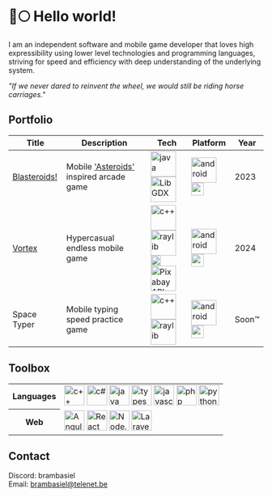 # 🐺🌕 Hello world!

I am an independent software and mobile game developer that loves high expressibility using lower level technologies and programming languages,
striving for speed and efficiency with deep understanding of the underlying system.

_"If we never dared to reinvent the wheel, we would still be riding horse carriages."_

## Portfolio

<table>
  <thead>
    <tr>
      <th>Title</th>
      <th>Description</th>
      <th>Tech</th>
      <th>Platform</th>
      <th>Year</th>
    </tr>
  </thead>
  <tbody>
    <tr>
      <td><a href="https://play.google.com/store/apps/details?id=com.doomhowl.blasteroids">Blasteroids!</a></td>
      <td>Mobile <a href="https://en.wikipedia.org/wiki/Asteroids_(video_game)">'Asteroids'</a> inspired arcade game</td>
      <td>
        <a href="#"><img src="https://raw.githubusercontent.com/bablubambal/All_logo_and_pictures/1ac69ce5fbc389725f16f989fa53c62d6e1b4883/programming%20languages/java.svg" alt="java" height="50" width="50" /></a>
        <a href="#"><img src="https://libgdx.com/assets/brand/stacked.png" alt="LibGDX" height="50" width="auto"/></a>
      </td>
      <td>
        <a href="#"><img src="https://upload.wikimedia.org/wikipedia/commons/d/d7/Android_robot.svg" alt="android" height="50" width="50" /></a>
        <a href="#"><img src="https://upload.wikimedia.org/wikipedia/commons/2/2f/Google_Play_2022_icon.svg" alt="google play" height="25" width="25" /></a>
      </td>
      <td>2023</td>
    </tr>
    <tr>
      <td><a href="https://play.google.com/store/apps/details?id=com.doomhowl.vortex">Vortex</a></td>
      <td>Hypercasual endless mobile game</td>
      <td>
        <a href="#"><img src="https://raw.githubusercontent.com/bablubambal/All_logo_and_pictures/1ac69ce5fbc389725f16f989fa53c62d6e1b4883/programming%20languages/c++.svg" alt="c++" height="50" width="50" /></a>
        <a href="#"><img src="https://www.raylib.com/common/img/raylib_logo.png" alt="raylib" height="50" width="50" /></a><br/>
        <a href="#"><img src="https://upload.wikimedia.org/wikipedia/commons/8/8a/Curl-logo.svg" alt="curl" height="20" width="auto" /></a>
        <a href="https://pixabay.com/service/about/api/">
          <img src="https://cdn.worldvectorlogo.com/logos/pixabay.svg" alt="Pixabay API" height="50" width="50" />
        </a>
      </td>
      <td>
        <a href="#"><img src="https://upload.wikimedia.org/wikipedia/commons/d/d7/Android_robot.svg" alt="android" height="50" width="50" /></a>
        <a href="#"><img src="https://upload.wikimedia.org/wikipedia/commons/2/2f/Google_Play_2022_icon.svg" alt="google play" height="25" width="25" /></a>
      </td>
      <td>2024</td>
    </tr>
    <tr>
      <td>Space Typer</td>
      <td>Mobile typing speed practice game</td>
      <td>
        <a href="#"><img src="https://raw.githubusercontent.com/bablubambal/All_logo_and_pictures/1ac69ce5fbc389725f16f989fa53c62d6e1b4883/programming%20languages/c++.svg" alt="c++" height="50" width="50" /></a>
        <!--<a href="#"><img src="https://doomhowl-interactive.com/favicon.ico" alt="In-house engine 'Howling'" title="In-house game engine 'Howling'" height="50" width="auto" /></a><br/>-->
        <!--<a href="#"><img src="https://upload.wikimedia.org/wikipedia/commons/e/e9/Opengl-logo.svg" alt="OpenGL" height="25" width="auto" /></a>-->
        <!--<a href="#"><img src="https://upload.wikimedia.org/wikipedia/commons/thumb/c/cf/Lua-Logo.svg/900px-Lua-Logo.svg.png?20150107024942" width="50" height="50"></a><br/>-->
        <a href="#"><img src="https://www.raylib.com/common/img/raylib_logo.png" alt="raylib" height="50" width="50" /></a>
      </td>
      <td>
        <a href="#"><img src="https://upload.wikimedia.org/wikipedia/commons/d/d7/Android_robot.svg" alt="android" height="50" width="50" /></a>
        <a href="#"><img src="https://upload.wikimedia.org/wikipedia/commons/2/2f/Google_Play_2022_icon.svg" alt="google play" height="25" width="25" /></a>
      </td>
      <td>Soon™</td>
    </tr>
  </tbody>
</table>

## Toolbox

<table>
  <tr>
    <th>
      Languages  
    </th>
    <td>
      <a href="#"><img src="https://raw.githubusercontent.com/isocpp/logos/master/cpp_logo.png" alt="c++" height="40" width="auto" /></a>
      <a href="#"><img src="https://upload.wikimedia.org/wikipedia/commons/thumb/b/bd/Logo_C_sharp.svg/910px-Logo_C_sharp.svg.png" alt="c#" height="40" width="auto" /></a>
      <a href="#"><img src="https://upload.wikimedia.org/wikipedia/en/thumb/3/30/Java_programming_language_logo.svg/1200px-Java_programming_language_logo.svg.png" alt="java" height="40" width="auto" /></a> 
      <a href="#"><img src="https://upload.wikimedia.org/wikipedia/commons/thumb/4/4c/Typescript_logo_2020.svg/2048px-Typescript_logo_2020.svg.png" alt="typescript" height="40" width="auto" /></a>
      <a href="#"><img src="https://upload.wikimedia.org/wikipedia/commons/6/6a/JavaScript-logo.png" alt="javascript" height="40" width="auto" /></a>
      <a href="#"><img src="https://raw.githubusercontent.com/bablubambal/All_logo_and_pictures/refs/heads/main/programming%20languages/php.png" alt="php" height="40" width="auto" /></a>
      <a href="#"><img src="https://raw.githubusercontent.com/bablubambal/All_logo_and_pictures/refs/heads/main/programming%20languages/python.svg" alt="python" height="40" width="auto" /></a>
    </td>
  </tr>
  <tr>
    <th>
      Web
    </th>
    <td>
      <a href="#"><img src="https://upload.wikimedia.org/wikipedia/commons/thumb/c/cf/Angular_full_color_logo.svg/1200px-Angular_full_color_logo.svg.png" alt="Angular" height="40" width="40" /></a>
      <a href="#"><img src="https://upload.wikimedia.org/wikipedia/commons/a/a7/React-icon.svg" alt="React" height="40" width="40" /></a>
      <a href="#"><img src="https://cdn-icons-png.flaticon.com/512/5968/5968322.png" alt="Node.js" height="40" width="40" /></a>
      <a href="#"><img src="https://upload.wikimedia.org/wikipedia/commons/thumb/9/9a/Laravel.svg/1200px-Laravel.svg.png" alt="Laravel" height="40" width="40" /></a>
    </td>
  </tr>
</table>

## Contact

Discord: brambasiel<br>
Email: brambasiel@telenet.be
